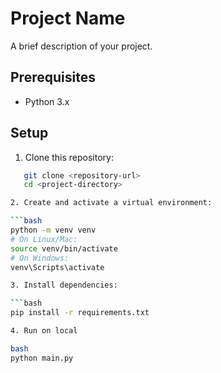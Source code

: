 # Project Name

A brief description of your project.

## Prerequisites

- Python 3.x

## Setup

1. Clone this repository:

````bash
   git clone <repository-url>
   cd <project-directory>

2. Create and activate a virtual environment:

```bash
python -m venv venv
# On Linux/Mac:
source venv/bin/activate
# On Windows:
venv\Scripts\activate

3. Install dependencies:

```bash
pip install -r requirements.txt

4. Run on local

bash
python main.py
````
